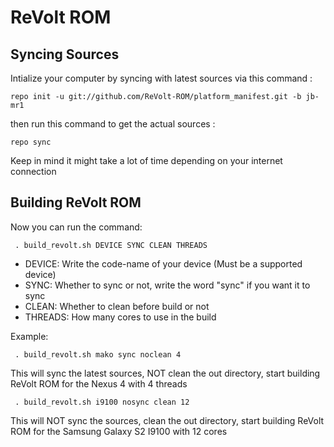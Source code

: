 ReVolt ROM
=====================

Syncing Sources
---------------
Intialize your computer by syncing with latest sources via this command :

    repo init -u git://github.com/ReVolt-ROM/platform_manifest.git -b jb-mr1

then run this command to get the actual sources :

    repo sync

Keep in mind it might take a lot of time depending on your internet connection

Building ReVolt ROM
-------------------

Now you can run the command:

     . build_revolt.sh DEVICE SYNC CLEAN THREADS


- DEVICE: Write the code-name of your device (Must be a supported device)
- SYNC: Whether to sync or not, write the word "sync" if you want it to sync
- CLEAN: Whether to clean before build or not
- THREADS: How many cores to use in the build

Example:

     . build_revolt.sh mako sync noclean 4

This will sync the latest sources, NOT clean the out directory, start building ReVolt ROM for the Nexus 4 with 4 threads

     . build_revolt.sh i9100 nosync clean 12

This will NOT sync the sources, clean the out directory, start building ReVolt ROM for the Samsung Galaxy S2 I9100 with 12 cores
